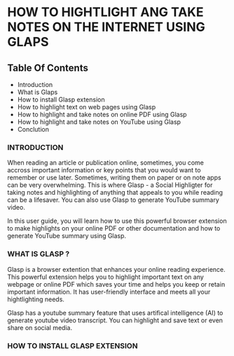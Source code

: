 # HOW TO HIGHTLIGHT ANG TAKE NOTES ON THE INTERNET USING GLAPS 

## Table Of Contents  
- Introduction
-  What is Glaps
-  How to install Glasp extension
-  How to highlight text on web pages using Glasp
- How to highlight and take notes on online PDF using Glasp
-  How to highlight and take notes on YouTube using Glasp
- Conclution

### INTRODUCTION

When reading an article or publication online, sometimes, you come accross important information or key points that you would want to remember or use later. Sometimes, writing them on paper or on note apps can be very overwhelming. This is where Glasp  - a Social Highligter for taking notes and highlighting of anything that appeals to you while reading can be a lifesaver. 
You can also use Glasp to generate YouTube summary video.

In this user guide, you will learn how to use this powerful browser extension to make highlights on your online PDF or other documentation and how to generate YouTube summary using Glasp.


### WHAT IS GLASP ?

<!-- Glaps is a social web highlighter where you can highlight and organise anything that appeals to you on webpages or online PDF. You can also use it to generate  -->
Glasp is a browser extention that enhances your online reading experience. This powerful extension helps you to highlight important text on any webpage or online PDF which saves your time and helps you keep or retain important information. It has user-friendly interface and meets all your hightlighting needs.

Glasp has a youtube summary feature that uses artifical intelligence (AI) to generate youtube video transcript. You can highlight and save text or even share on social media.


### HOW TO INSTALL GLASP EXTENSION












